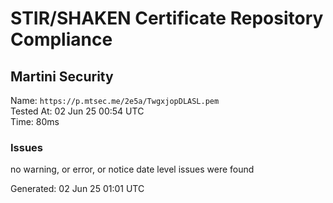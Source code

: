 # STIR/SHAKEN Certificate Repository Compliance

## Martini Security

Name: `https://p.mtsec.me/2e5a/TwgxjopDLASL.pem`\
Tested At: 02 Jun 25 00:54 UTC\
Time: 80ms

### Issues

no warning, or error, or notice date level issues were found

Generated: 02 Jun 25 01:01 UTC